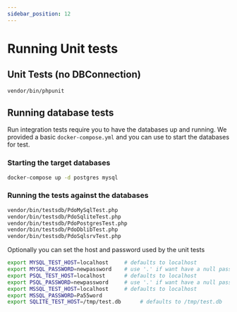 ```yaml
---
sidebar_position: 12
---
```


# Running Unit tests

## Unit Tests (no DBConnection)

```bash
vendor/bin/phpunit
```

## Running database tests

Run integration tests require you to have the databases up and running. We provided a basic `docker-compose.yml` and you
can use to start the databases for test.

### Starting the target databases

```bash
docker-compose up -d postgres mysql
```

### Running the tests against the databases

```bash
vendor/bin/testsdb/PdoMySqlTest.php 
vendor/bin/testsdb/PdoSqliteTest.php 
vendor/bin/testsdb/PdoPostgresTest.php 
vendor/bin/testsdb/PdoDblibTest.php 
vendor/bin/testsdb/PdoSqlsrvTest.php 
```

Optionally you can set the host and password used by the unit tests

```bash
export MYSQL_TEST_HOST=localhost     # defaults to localhost
export MYSQL_PASSWORD=newpassword    # use '.' if want have a null password
export PSQL_TEST_HOST=localhost      # defaults to localhost
export PSQL_PASSWORD=newpassword     # use '.' if want have a null password
export MSSQL_TEST_HOST=localhost     # defaults to localhost
export MSSQL_PASSWORD=Pa55word            
export SQLITE_TEST_HOST=/tmp/test.db      # defaults to /tmp/test.db
```
